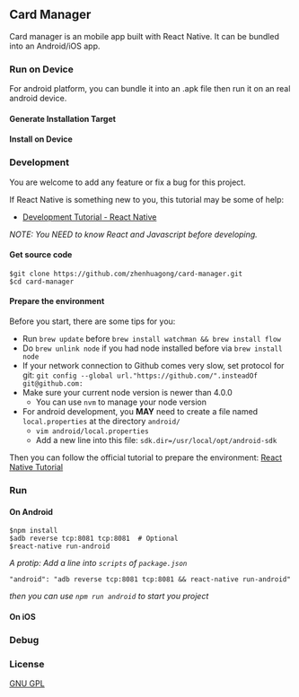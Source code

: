 ## Card Manager

Card manager is an mobile app built with React Native. It can be bundled into an Android/iOS app.

### Run on Device

For android platform, you can bundle it into an .apk file then run it on an real android device.

#### Generate Installation Target

#### Install on Device

### Development

You are welcome to add any feature or fix a bug for this project.

If React Native is something new to you, this tutorial may be some of help:
- [Development Tutorial - React Native](https://facebook.github.io/react-native/docs/tutorial.html)

*NOTE: You NEED to know React and Javascript before developing.*

#### Get source code
```
$git clone https://github.com/zhenhuagong/card-manager.git
$cd card-manager
```

#### Prepare the environment

Before you start, there are some tips for you:

- Run `brew update` before `brew install watchman && brew install flow`
- Do `brew unlink node` if you had node installed before via `brew install node`
- If your network connection to Github comes very slow, set protocol for git: `git config --global url."https://github.com/".insteadOf git@github.com:`
- Make sure your current node version is newer than 4.0.0
    + You can use `nvm` to manage your node version
- For android development, you __MAY__ need to create a file named `local.properties` at the directory `android/`
    + `vim android/local.properties`
    + Add a new line into this file: `sdk.dir=/usr/local/opt/android-sdk`

Then you can follow the official tutorial to prepare the environment: [React Native Tutorial](https://facebook.github.io/react-native/docs/getting-started.html)

### Run

#### On Android
```
$npm install
$adb reverse tcp:8081 tcp:8081  # Optional
$react-native run-android
```
_A protip: Add a line into `scripts` of `package.json`_
```
"android": "adb reverse tcp:8081 tcp:8081 && react-native run-android"
```
_then you can use `npm run android` to start you project_

#### On iOS

### Debug

### License
[GNU GPL](LICENSE.md)
